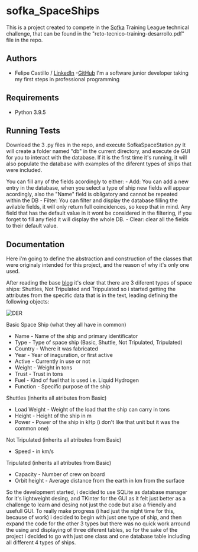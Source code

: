 # sofka_SpaceShips
This is a project created to compete in the [Sofka](https://www.sofka.com.co) Training League technical challenge,
that can be found in the "reto-tecnico-training-desarrollo.pdf" file in the repo.

## Authors

- Felipe Castillo / [LinkedIn](https://www.linkedin.com/in/felipe-castillo-patino/) -[GitHub](https://github.com/FelipeCastillo23)
I'm a software junior developer taking my first steps in professional programming

## Requirements
- Python 3.9.5

## Running Tests

Download the 3 .py files in the repo, and execute SofkaSpaceStation.py
It will create a folder named "db" in the current directory, and execute de GUI for you to interact with the database.
If it is the first time it's running, it will also populate the database with examples
of the diferent types of ships that were included.

You can fill any of the fields acordingly to either:
    - Add: You can add a new entry in the database, when you select a type of ship new fields will
    appear acordingly, also the "Name" field is obligatory and cannot be repeated within the DB
    - Filter: You can filter and display the database filling the avilable fields, it will only return full
    coincidences, so keep that in mind. Any field that has the default value in it wont be considered
    in the filtering, if you forget to fill any field it will display the whole DB.
    - Clear: clear all the fields to their default value.


## Documentation

Here i'm going to define the abstraction and construction of the classes that were originaly 
intended for this project, and the reason of why it's only one used.

After reading the base [blog](https://moaramore.com/2016/05/14/clasificacion-de-las-naves-espaciales) 
it's clear that there are 3 diferent types of space ships: Shuttles, Not Tripulated and Trippulated
so i started getting the attributes from the specific data that is in the text, leading defining the
following objects:


![DER](https://user-images.githubusercontent.com/101073796/212503392-b467f80c-c223-4b0f-8a2d-53d3269fc0a2.PNG)

Basic Space Ship (what they all have in common)
- Name - Name of the ship and primary identificator
- Type - Type of space ship (Basic, Shuttle, Not Tripulated, Tripulated)
- Country - Where it was fabricated
- Year - Year of inaguration, or first active
- Active - Currently in use or not
- Weight - Weight in tons
- Trust - Trust in tons
- Fuel - Kind of fuel that is used i.e. Liquid Hydrogen
- Function - Specific purpose of the ship

Shuttles (inherits all atributes from Basic)
- Load Weight - Weight of the load that the ship can carry in tons
- Height - Height of the ship in m
- Power - Power of the ship in kHp (i don't like that unit but it was the common one)

Not Tripulated (inherits all atributes from Basic)
- Speed - in km/s

Tripulated (inherits all atributes from Basic)
- Capacity - Number of crew on board
- Orbit height - Average distance from the earth in km from the surface

So the development started, i decided to use SQLite as database manager for it's lightweight
desing, and TKinter for the GUI as it felt just better as a challenge to learn and desing not 
just the code but also a friendly and usefull GUI. To really make progress (i had just the night
time for this, because of work) i decided to begin with just one type of ship, and then expand
the code for the other 3 types but there was no quick work arround the using and displaying of
three diferent tables, so for the sake of the project i decided to go with just one class and
one database table including all different 4 types of ships. 
